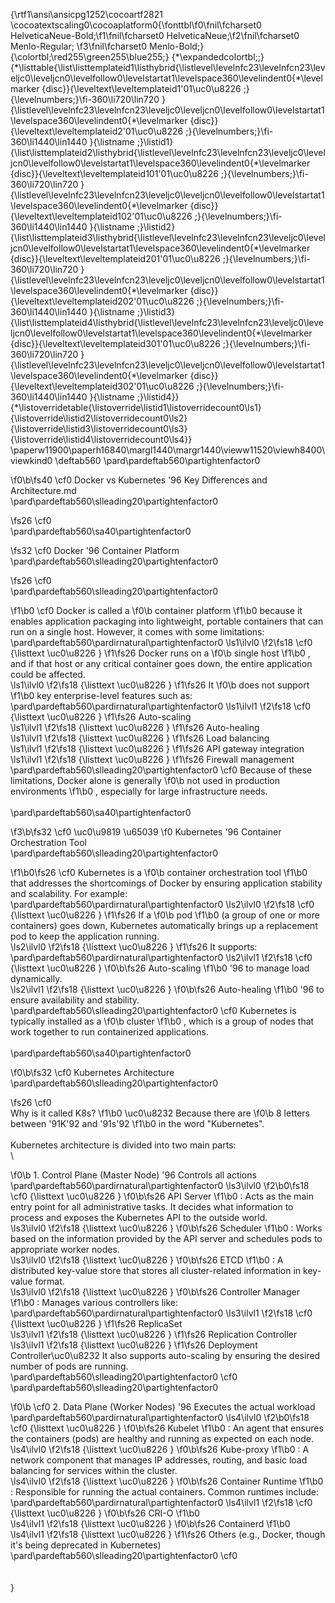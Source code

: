 {\rtf1\ansi\ansicpg1252\cocoartf2821
\cocoatextscaling0\cocoaplatform0{\fonttbl\f0\fnil\fcharset0 HelveticaNeue-Bold;\f1\fnil\fcharset0 HelveticaNeue;\f2\fnil\fcharset0 Menlo-Regular;
\f3\fnil\fcharset0 Menlo-Bold;}
{\colortbl;\red255\green255\blue255;}
{\*\expandedcolortbl;;}
{\*\listtable{\list\listtemplateid1\listhybrid{\listlevel\levelnfc23\levelnfcn23\leveljc0\leveljcn0\levelfollow0\levelstartat1\levelspace360\levelindent0{\*\levelmarker \{disc\}}{\leveltext\leveltemplateid1\'01\uc0\u8226 ;}{\levelnumbers;}\fi-360\li720\lin720 }{\listlevel\levelnfc23\levelnfcn23\leveljc0\leveljcn0\levelfollow0\levelstartat1\levelspace360\levelindent0{\*\levelmarker \{disc\}}{\leveltext\leveltemplateid2\'01\uc0\u8226 ;}{\levelnumbers;}\fi-360\li1440\lin1440 }{\listname ;}\listid1}
{\list\listtemplateid2\listhybrid{\listlevel\levelnfc23\levelnfcn23\leveljc0\leveljcn0\levelfollow0\levelstartat1\levelspace360\levelindent0{\*\levelmarker \{disc\}}{\leveltext\leveltemplateid101\'01\uc0\u8226 ;}{\levelnumbers;}\fi-360\li720\lin720 }{\listlevel\levelnfc23\levelnfcn23\leveljc0\leveljcn0\levelfollow0\levelstartat1\levelspace360\levelindent0{\*\levelmarker \{disc\}}{\leveltext\leveltemplateid102\'01\uc0\u8226 ;}{\levelnumbers;}\fi-360\li1440\lin1440 }{\listname ;}\listid2}
{\list\listtemplateid3\listhybrid{\listlevel\levelnfc23\levelnfcn23\leveljc0\leveljcn0\levelfollow0\levelstartat1\levelspace360\levelindent0{\*\levelmarker \{disc\}}{\leveltext\leveltemplateid201\'01\uc0\u8226 ;}{\levelnumbers;}\fi-360\li720\lin720 }{\listlevel\levelnfc23\levelnfcn23\leveljc0\leveljcn0\levelfollow0\levelstartat1\levelspace360\levelindent0{\*\levelmarker \{disc\}}{\leveltext\leveltemplateid202\'01\uc0\u8226 ;}{\levelnumbers;}\fi-360\li1440\lin1440 }{\listname ;}\listid3}
{\list\listtemplateid4\listhybrid{\listlevel\levelnfc23\levelnfcn23\leveljc0\leveljcn0\levelfollow0\levelstartat1\levelspace360\levelindent0{\*\levelmarker \{disc\}}{\leveltext\leveltemplateid301\'01\uc0\u8226 ;}{\levelnumbers;}\fi-360\li720\lin720 }{\listlevel\levelnfc23\levelnfcn23\leveljc0\leveljcn0\levelfollow0\levelstartat1\levelspace360\levelindent0{\*\levelmarker \{disc\}}{\leveltext\leveltemplateid302\'01\uc0\u8226 ;}{\levelnumbers;}\fi-360\li1440\lin1440 }{\listname ;}\listid4}}
{\*\listoverridetable{\listoverride\listid1\listoverridecount0\ls1}{\listoverride\listid2\listoverridecount0\ls2}{\listoverride\listid3\listoverridecount0\ls3}{\listoverride\listid4\listoverridecount0\ls4}}
\paperw11900\paperh16840\margl1440\margr1440\vieww11520\viewh8400\viewkind0
\deftab560
\pard\pardeftab560\partightenfactor0

\f0\b\fs40 \cf0 Docker vs Kubernetes \'96 Key Differences and Architecture.md\
\pard\pardeftab560\slleading20\partightenfactor0

\fs26 \cf0 \
\pard\pardeftab560\sa40\partightenfactor0

\fs32 \cf0 Docker \'96 Container Platform\
\pard\pardeftab560\slleading20\partightenfactor0

\fs26 \cf0 \
\pard\pardeftab560\slleading20\partightenfactor0

\f1\b0 \cf0 Docker is called a 
\f0\b container platform
\f1\b0  because it enables application packaging into lightweight, portable containers that can run on a single host. However, it comes with some limitations:\
\pard\pardeftab560\pardirnatural\partightenfactor0
\ls1\ilvl0
\f2\fs18 \cf0 {\listtext	\uc0\u8226 	}
\f1\fs26 Docker runs on a 
\f0\b single host
\f1\b0 , and if that host or any critical container goes down, the entire application could be affected.\
\ls1\ilvl0
\f2\fs18 {\listtext	\uc0\u8226 	}
\f1\fs26 It 
\f0\b does not support
\f1\b0  key enterprise-level features such as:\
\pard\pardeftab560\pardirnatural\partightenfactor0
\ls1\ilvl1
\f2\fs18 \cf0 {\listtext	\uc0\u8226 	}
\f1\fs26 Auto-scaling\
\ls1\ilvl1
\f2\fs18 {\listtext	\uc0\u8226 	}
\f1\fs26 Auto-healing\
\ls1\ilvl1
\f2\fs18 {\listtext	\uc0\u8226 	}
\f1\fs26 Load balancing\
\ls1\ilvl1
\f2\fs18 {\listtext	\uc0\u8226 	}
\f1\fs26 API gateway integration\
\ls1\ilvl1
\f2\fs18 {\listtext	\uc0\u8226 	}
\f1\fs26 Firewall management\
\pard\pardeftab560\slleading20\partightenfactor0
\cf0 Because of these limitations, Docker alone is generally 
\f0\b not used in production environments
\f1\b0 , especially for large infrastructure needs.\
\
\pard\pardeftab560\sa40\partightenfactor0

\f3\b\fs32 \cf0 \uc0\u9819 \u65039 
\f0  Kubernetes \'96 Container Orchestration Tool\
\pard\pardeftab560\slleading20\partightenfactor0

\f1\b0\fs26 \cf0 Kubernetes is a 
\f0\b container orchestration tool
\f1\b0  that addresses the shortcomings of Docker by ensuring application stability and scalability. For example:\
\pard\pardeftab560\pardirnatural\partightenfactor0
\ls2\ilvl0
\f2\fs18 \cf0 {\listtext	\uc0\u8226 	}
\f1\fs26 If a 
\f0\b pod
\f1\b0  (a group of one or more containers) goes down, Kubernetes automatically brings up a replacement pod to keep the application running.\
\ls2\ilvl0
\f2\fs18 {\listtext	\uc0\u8226 	}
\f1\fs26 It supports:\
\pard\pardeftab560\pardirnatural\partightenfactor0
\ls2\ilvl1
\f2\fs18 \cf0 {\listtext	\uc0\u8226 	}
\f0\b\fs26 Auto-scaling
\f1\b0  \'96 to manage load dynamically.\
\ls2\ilvl1
\f2\fs18 {\listtext	\uc0\u8226 	}
\f0\b\fs26 Auto-healing
\f1\b0  \'96 to ensure availability and stability.\
\pard\pardeftab560\slleading20\partightenfactor0
\cf0 Kubernetes is typically installed as a 
\f0\b cluster
\f1\b0 , which is a group of nodes that work together to run containerized applications.\
\
\pard\pardeftab560\sa40\partightenfactor0

\f0\b\fs32 \cf0 Kubernetes Architecture\
\pard\pardeftab560\slleading20\partightenfactor0

\fs26 \cf0 \
Why is it called K8s?
\f1\b0 \uc0\u8232 Because there are 
\f0\b 8 letters between \'91K\'92 and \'91s\'92
\f1\b0  in the word "Kubernetes".\
\
Kubernetes architecture is divided into two main parts:\
\

\f0\b 1. Control Plane (Master Node) \'96 Controls all actions\
\pard\pardeftab560\pardirnatural\partightenfactor0
\ls3\ilvl0
\f2\b0\fs18 \cf0 {\listtext	\uc0\u8226 	}
\f0\b\fs26 API Server
\f1\b0 : Acts as the main entry point for all administrative tasks. It decides what information to process and exposes the Kubernetes API to the outside world.\
\ls3\ilvl0
\f2\fs18 {\listtext	\uc0\u8226 	}
\f0\b\fs26 Scheduler
\f1\b0 : Works based on the information provided by the API server and schedules pods to appropriate worker nodes.\
\ls3\ilvl0
\f2\fs18 {\listtext	\uc0\u8226 	}
\f0\b\fs26 ETCD
\f1\b0 : A distributed key-value store that stores all cluster-related information in key-value format.\
\ls3\ilvl0
\f2\fs18 {\listtext	\uc0\u8226 	}
\f0\b\fs26 Controller Manager
\f1\b0 : Manages various controllers like:\
\pard\pardeftab560\pardirnatural\partightenfactor0
\ls3\ilvl1
\f2\fs18 \cf0 {\listtext	\uc0\u8226 	}
\f1\fs26 ReplicaSet\
\ls3\ilvl1
\f2\fs18 {\listtext	\uc0\u8226 	}
\f1\fs26 Replication Controller\
\ls3\ilvl1
\f2\fs18 {\listtext	\uc0\u8226 	}
\f1\fs26 Deployment Controller\uc0\u8232 It also supports auto-scaling by ensuring the desired number of pods are running.\
\pard\pardeftab560\slleading20\partightenfactor0
\cf0 \
\pard\pardeftab560\slleading20\partightenfactor0

\f0\b \cf0 2. Data Plane (Worker Nodes) \'96 Executes the actual workload\
\pard\pardeftab560\pardirnatural\partightenfactor0
\ls4\ilvl0
\f2\b0\fs18 \cf0 {\listtext	\uc0\u8226 	}
\f0\b\fs26 Kubelet
\f1\b0 : An agent that ensures the containers (pods) are healthy and running as expected on each node.\
\ls4\ilvl0
\f2\fs18 {\listtext	\uc0\u8226 	}
\f0\b\fs26 Kube-proxy
\f1\b0 : A network component that manages IP addresses, routing, and basic load balancing for services within the cluster.\
\ls4\ilvl0
\f2\fs18 {\listtext	\uc0\u8226 	}
\f0\b\fs26 Container Runtime
\f1\b0 : Responsible for running the actual containers. Common runtimes include:\
\pard\pardeftab560\pardirnatural\partightenfactor0
\ls4\ilvl1
\f2\fs18 \cf0 {\listtext	\uc0\u8226 	}
\f0\b\fs26 CRI-O
\f1\b0 \
\ls4\ilvl1
\f2\fs18 {\listtext	\uc0\u8226 	}
\f0\b\fs26 Containerd
\f1\b0 \
\ls4\ilvl1
\f2\fs18 {\listtext	\uc0\u8226 	}
\f1\fs26 Others (e.g., Docker, though it's being deprecated in Kubernetes)\
\pard\pardeftab560\slleading20\partightenfactor0
\cf0 \
\
\
}